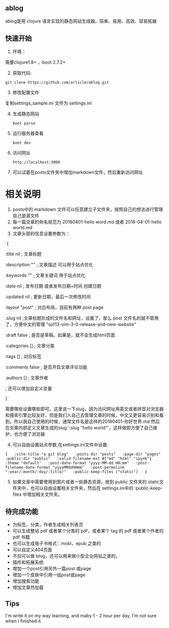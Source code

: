 
## ablog

ablog是用 clojure 语言实现的静态网站生成器。简单、易用、高效、容易拓展

## 快速开始

1. 环境：

需要clojure1.8+ ，boot 2.7.2+


2. 获取代码:

`git clone https://github.com/arlicle/ablog.git`

3. 修改配置文件

复制settings_sample.ini 文件为 settings.ini

4. 生成静态网站

    `boot parse`

5. 运行服务器查看

    `boot dev`

6. 访问网址

    `http://localhost:3000`

7. 可以试着在posts文件夹中增加markdown文件，然后重新访问网址


# 相关说明

1. posts中的 markdown 文件可以任意建立子文件夹，按照自己的想法进行管理自己是源文件
2. 每一篇文章的命名规范为 20180401-hello word.md 或者 2018-04-01-hello world.md 
3. 文章头部的信息设置参数为：

`{

  :title nil ; 文章标题

  :description "" ; 文章描述 可以用于站点优化

  :keywords "" ; 文章关键词 用于站点优化

  :date nil ; 发布日期 或者发布日期+时间 创建日期

  :updated nil ; 更新日期，最后一次修改时间

  :layout "post" ; 对应布局，目前有两种 post page 

  :slug nil ;文章标题形成的文件名和网址，设置了，那么 post 文件名的就不管用了，方便中文的管理 "spf13-vim-3-0-release-and-new-website"

  :draft false ; 是否是草稿，如果是，就不会生成html页面

  :categories [] ; 文章分类

  :tags [] ; 对应标签

  :comments false ; 是否开启文章评论功能

  :authors [] ; 文章作者

  ; 还可以增加自定义变量

}`

需要哪些设置哪些即可。这里说一下slug，因为访问网址用英文或者拼音对浏览器和搜索引擎比较友好，但是我们人自己去管理文章的时候，中文又更容易识别和看到。所以我自己使用的时候，通常文件名是这样的20180401-你好世界.md 然后在文章内部定义文章生成的slug ':slug "hello world"'，这样做即方便了自己维护，也方便了浏览器

4. 可以自由设置站点参数,在settings.ini文件中设置:

`{  
  :site-title "a git blog"  
  :posts-dir "posts"  
  :page-dir "pages"  
  :public-dir "public"  
  :valid-filename-ext #{"md" "html" "ipynb"}  
  :theme "default"  
  :post-date-format "yyyy-MM-dd HH:mm"  
  :post-filename-date-format "yyyyMMddHHmm"  
  :post-permalink ":year/:month/:day/:title/"  
  :public-keep-files ["static"]  
}`

5. 如果文章中需要使用到图片或者一些静态资源，放到 public 文件夹的 static文件夹中，也可以自由设置相关文件夹，然后在 settings.ini中的 :public-keep-files 中增加相关文件夹。

## 待完成功能

* 为标签，分类，作者生成相关列表页
* 可以生成整站 pdf 或者某个分类的 pdf，或者某个 tag 的 pdf 或者某个作者的 pdf 书籍
* 也可以生成电子书格式：mobi，epub 之类的
* 可以自定义404页面
* 不仅可以做 blog，还可以用来做小型企业网站之类的。
* 插件和拓展系统
* 增加一个post引用另外一篇post 或page
* 增加一个皮肤中引用一组post或page
* 增加搜索功能
* 增加文章热加载



## Tips

I'm write it on my way learning, and maby 1 - 2 hour per day, I'm not sure when I finished it.